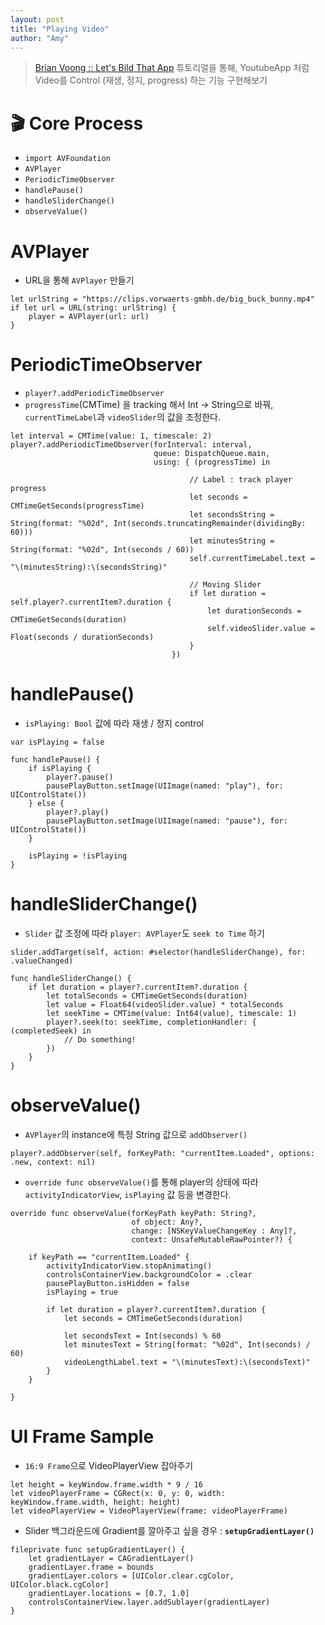 ```yaml
---
layout: post
title: "Playing Video"
author: "Amy"
---
```


> [Brian Voong :: Let's Bild That App](https://www.letsbuildthatapp.com/course/YouTube) 튜토리얼을 통해, YoutubeApp 처럼 Video를 Control (재생, 정지, progress) 하는 기능 구현해보기

# 🎬 Core Process

- `import AVFoundation` 
- `AVPlayer`
- `PeriodicTimeObserver`
- `handlePause()`
- `handleSliderChange()`
- `observeValue()`


# AVPlayer
- URL을 통해 `AVPlayer` 만들기

```
let urlString = "https://clips.vorwaerts-gmbh.de/big_buck_bunny.mp4"
if let url = URL(string: urlString) {
	player = AVPlayer(url: url)
}
```

# PeriodicTimeObserver
- `player?.addPeriodicTimeObserver`
- `progressTime`(CMTime) 을 tracking 해서 Int -> String으로 바꿔, `currentTimeLabel`과 `videoSlider`의 값을 조정한다.

```
let interval = CMTime(value: 1, timescale: 2)
player?.addPeriodicTimeObserver(forInterval: interval,
                                queue: DispatchQueue.main,
                                using: { (progressTime) in
	                                    
	                                    // Label : track player progress
	                                    let seconds = CMTimeGetSeconds(progressTime)
	                                    let secondsString = String(format: "%02d", Int(seconds.truncatingRemainder(dividingBy: 60)))
	                                    let minutesString = String(format: "%02d", Int(seconds / 60))
	                                    self.currentTimeLabel.text = "\(minutesString):\(secondsString)"
	                                    
	                                    // Moving Slider
	                                    if let duration = self.player?.currentItem?.duration {
	                                        let durationSeconds = CMTimeGetSeconds(duration)
	                                        self.videoSlider.value = Float(seconds / durationSeconds)
	                                    }
									})
```

# handlePause()
- `isPlaying: Bool` 값에 따라 재생 / 정지 control

```
var isPlaying = false
    
func handlePause() {
    if isPlaying {
        player?.pause()
        pausePlayButton.setImage(UIImage(named: "play"), for: UIControlState())
    } else {
        player?.play()
        pausePlayButton.setImage(UIImage(named: "pause"), for: UIControlState())
    }
    
    isPlaying = !isPlaying
}
```


# handleSliderChange()
- `Slider` 값 조정에 따라 `player: AVPlayer`도 `seek to Time` 하기


```
slider.addTarget(self, action: #selector(handleSliderChange), for: .valueChanged)

func handleSliderChange() {
    if let duration = player?.currentItem?.duration {
        let totalSeconds = CMTimeGetSeconds(duration)
        let value = Float64(videoSlider.value) * totalSeconds
        let seekTime = CMTime(value: Int64(value), timescale: 1)
        player?.seek(to: seekTime, completionHandler: { (completedSeek) in
       		// Do something!
        })
    }
}
```

# observeValue()
- `AVPlayer`의 instance에 특정 String 값으로 `addObserver()`

```
player?.addObserver(self, forKeyPath: "currentItem.Loaded", options: .new, context: nil)
```

- `override func observeValue()`를 통해 player의 상태에 따라 `activityIndicatorView`, `isPlaying` 값 등을 변경한다.

```
override func observeValue(forKeyPath keyPath: String?,
                           of object: Any?,
                           change: [NSKeyValueChangeKey : Any]?,
                           context: UnsafeMutableRawPointer?) {
    
    if keyPath == "currentItem.Loaded" {
        activityIndicatorView.stopAnimating()
        controlsContainerView.backgroundColor = .clear
        pausePlayButton.isHidden = false
        isPlaying = true
        
        if let duration = player?.currentItem?.duration {
            let seconds = CMTimeGetSeconds(duration)
            
            let secondsText = Int(seconds) % 60
            let minutesText = String(format: "%02d", Int(seconds) / 60)
            videoLengthLabel.text = "\(minutesText):\(secondsText)"
        }
    }
    
}
```


# UI Frame Sample
- `16:9 Frame`으로 VideoPlayerView 잡아주기

```
let height = keyWindow.frame.width * 9 / 16
let videoPlayerFrame = CGRect(x: 0, y: 0, width: keyWindow.frame.width, height: height)
let videoPlayerView = VideoPlayerView(frame: videoPlayerFrame)
```

- Slider 백그라운드에 Gradient를 깔아주고 싶을 경우 : **`setupGradientLayer()`**

```
fileprivate func setupGradientLayer() {
    let gradientLayer = CAGradientLayer()
    gradientLayer.frame = bounds
    gradientLayer.colors = [UIColor.clear.cgColor, UIColor.black.cgColor]
    gradientLayer.locations = [0.7, 1.0]
    controlsContainerView.layer.addSublayer(gradientLayer)
}
```